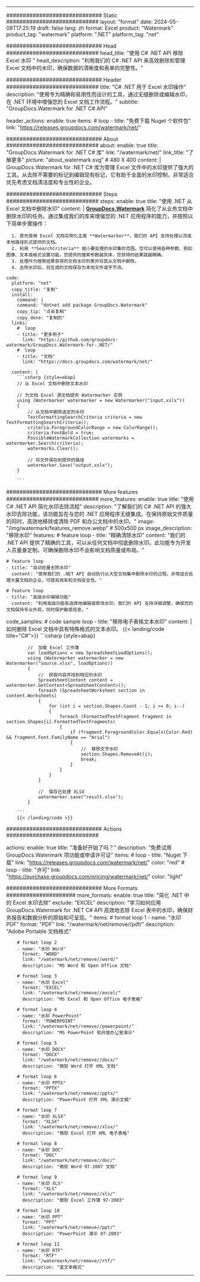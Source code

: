
---
############################# Static ############################
layout: "format"
date:  2024-05-08T17:25:19
draft: false
lang: zh
format: Excel
product: "Watermark"
product_tag: "watermark"
platform: ".NET"
platform_tag: "net"

############################# Head ############################
head_title: "使用 C# .NET API 移除 Excel 水印 "
head_description: "利用我们的 C# .NET API 来高效删除和管理 Excel 文档中的水印，确保数据的清晰度和表单的完整性。"

############################# Header ############################
title: "C# .NET 用于 Excel 水印操作" 
description: "使用专为精确和易用性而设计的工具，通过无缝删除或编辑水印，在 .NET 环境中增强您的 Excel 文档工作流程。"
subtitle: "GroupDocs.Watermark for .NET C# API" 

header_actions:
  enable: true
  items:
    #  loop
    - title: "免费下载 Nuget 个软件包"
      link: "https://releases.groupdocs.com/watermark/net/"
      
############################# About ############################
about:
    enable: true
    title: "GroupDocs.Watermark for .NET C# 库"
    link: "/watermark/net/"
    link_title: "了解更多"
    picture: "about_watermark.svg" # 480 X 400
    content: |
       GroupDocs.Watermark for .NET C# 库为管理 Excel 文件中的水印提供了强大的工具。从去除不需要的标记到编辑现有标记，它有助于全面的水印控制，非常适合优先考虑文档清洁度和专业性的企业。

############################# Steps ############################
steps:
    enable: true
    title: "使用 .NET 从 Excel 文档中删除水印"
    content: |
      **[GroupDocs.Watermark](https://products.groupdocs.com/watermark/net/)** 简化了从业务文档中删除水印的任务。通过集成我们的库来增强您的 .NET 应用程序的能力，并按照以下简单步骤操作：
      
      1. 首先使用 Excel 文档实例化主类 **Watermarker**。我们的 API 支持处理以流或本地路径形式提供的文档。
      2. 利用 **SearchCriteria** 缩小要处理的水印集的范围。您可以使用各种参数，例如图像、文本或格式设置功能。您提供的搜索参数越具体，您获得的结果就越精确。
      3. 处理作为搜索结果获得的文档水印列表并将其从文档中删除。
      4. 去除水印后，将生成的文档保存为本地文件或字节流。
   
    code:
      platform: "net"
      copy_title: "复制"
      install:
        command: |
        command: "dotnet add package GroupDocs.Watermark"
        copy_tip: "点击复制"
        copy_done: "复制的"
      links:
        #  loop
        - title: "更多例子"
          link: "https://github.com/groupdocs-watermark/GroupDocs.Watermark-for-.NET/"
        #  loop
        - title: "文档"
          link: "https://docs.groupdocs.com/watermark/net/"
          
      content: |
        ```csharp {style=abap}
        // 从 Excel 文档中删除文本水印

        // 为文档 Excel 源文档提供 Watermarker 实例
        using (Watermarker watermarker = new Watermarker("input.xslx"))
        {
            // 从文档中删除选定的水印
            TextFormattingSearchCriteria criteria = new TextFormattingSearchCriteria();
            criteria.ForegroundColorRange = new ColorRange();
            criteria.FontBold = true;
            PossibleWatermarkCollection watermarks = watermarker.Search(criteria);
            watermarks.Clear();

            // 将文件保存到提供的路径
            watermarker.Save("output.xslx");
        }
        
        ```            

############################# More features ############################
more_features:
  enable: true
  title: "使用 C# .NET API 简化水印去除流程"
  description: "了解我们的 C# .NET API 的强大水印去除功能，该功能旨在与您的 .NET 应用程序无缝集成。在保持原始文件质量的同时，高效地移除或清除 PDF 和办公文档中的水印。"
  image: "/img/watermark/features_remove.webp" # 500x500 px
  image_description: "移除水印"
  features:
    # feature loop
    - title: "精确清除水印"
      content: "我们的 .NET API 提供了精确的工具，可以从任何文档中彻底删除水印。此功能专为开发人员量身定制，可确保删除水印不会影响文档质量或布局。"

    # feature loop
    - title: "自动批量去除水印"
      content: "使用我们的 .NET API 自动执行从大型文档集中删除水印的过程。非常适合处理大量文档的企业，可提高效率和文档安全性。"

    # feature loop
    - title: "高级水印编辑功能"
      content: "利用高级功能有选择地编辑或修改水印。我们的 API 支持详细调整，确保您的文档保持专业外观，同时保护敏感信息。"
      
  code_samples:
    # code sample loop
    - title: "移除电子表格文本水印"
      content: |
        如何删除 Excel 文档中具有特殊格式的文本水印。
        {{< landing/code title="C#">}}
        ```csharp {style=abap}
        
            //  加载 Excel 工作簿
            var loadOptions = new SpreadsheetLoadOptions();
            using (Watermarker watermarker = new Watermarker("source.xlsx", loadOptions))
            {
                //  获取内容并找到相应的水印
                SpreadsheetContent content = watermarker.GetContent<SpreadsheetContent>();
                foreach (SpreadsheetWorksheet section in content.Worksheets)
                {
                    for (int i = section.Shapes.Count - 1; i >= 0; i--)
                    {
                        foreach (FormattedTextFragment fragment in section.Shapes[i].FormattedTextFragments)
                        {
                            if (fragment.ForegroundColor.Equals(Color.Red) && fragment.Font.FamilyName == "Arial")
                            {
                                //  移除文字水印
                                section.Shapes.RemoveAt(i);
                                break;
                            }
                        }
                    }
                }

                //  保存已处理 XLSX
                watermarker.save("result.xlsx");
            }

        ```
        {{< /landing/code >}}


############################# Actions ############################

actions:
  enable: true
  title: "准备好开始了吗？"
  description: "免费试用 GroupDocs.Watermark 项功能或申请许可证"
  items:
    #  loop
    - title: "Nuget 下载"
      link: "https://releases.groupdocs.com/watermark/net/"
      color: "red"
        #  loop
    - title: "许可"
      link: "https://purchase.groupdocs.com/pricing/watermark/net/"
      color: "light"


############################# More Formats #####################
more_formats:
    enable: true
    title: "简化 .NET 中的 Excel 水印去除"
    exclude: "EXCEL"
    description: "学习如何应用 GroupDocs.Watermark for .NET C# API 高效地去除 Excel 表中的水印，确保财务报告和数据分析的原始和可呈现。"
    items: 
        # format loop 1
        - name: "水印 PDF"
          format: "PDF"
          link: "/watermark/net/remove//pdf/"
          description: "Adobe Portable 文档格式"

        # format loop 2
        - name: "水印 Word"
          format: "WORD"
          link: "/watermark/net/remove//word/"
          description: "MS Word 和 Open Office 文档"
          
        # format loop 3
        - name: "水印 Excel"
          format: "EXCEL"
          link: "/watermark/net/remove//excel/"
          description: "MS Excel 和 Open Office 电子表格"

        # format loop 4
        - name: "水印 PowerPoint"
          format: "POWERPOINT"
          link: "/watermark/net/remove//powerpoint/"
          description: "MS PowerPoint 和开放办公室演示"

        # format loop 5
        - name: "水印 DOCX"
          format: "DOCX"
          link: "/watermark/net/remove//docx/"
          description: "微软 Word 打开 XML 文档"
          
        # format loop 6
        - name: "水印 PPTX"
          format: "PPTX"
          link: "/watermark/net/remove//pptx/"
          description: "PowerPoint 打开 XML 演示文稿"
          
        # format loop 7
        - name: "水印 XLSX"
          format: "XLSX"
          link: "/watermark/net/remove//xlsx/"
          description: "微软 Excel 打开 XML 电子表格"

        # format loop 8
        - name: "水印 DOC"
          format: "DOC"
          link: "/watermark/net/remove//doc/"
          description: "微软 Word 97-2007 文档"

        # format loop 9
        - name: "水印 XLS"
          format: "XLS"
          link: "/watermark/net/remove//xls/"
          description: "微软 Excel 工作簿 97-2003"

        # format loop 10
        - name: "水印 PPT"
          format: "PPT"
          link: "/watermark/net/remove//ppt/"
          description: "PowerPoint 演示 97-2003"

        # format loop 11
        - name: "水印 RTF"
          format: "RTF"
          link: "/watermark/net/remove//rtf/"
          description: "富文本格式"

---